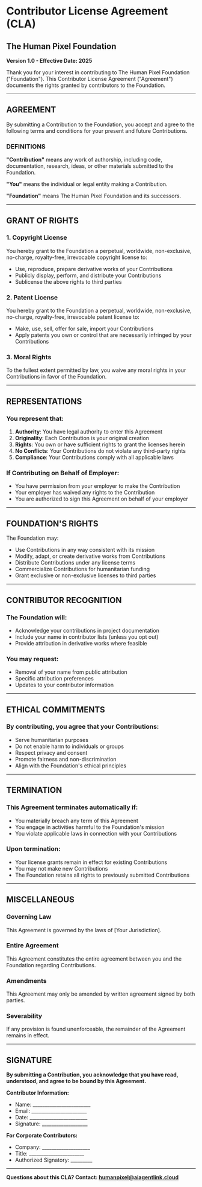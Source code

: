 # Contributor License Agreement (CLA)
## The Human Pixel Foundation

**Version 1.0 - Effective Date: 2025**

Thank you for your interest in contributing to The Human Pixel Foundation ("Foundation"). This Contributor License Agreement ("Agreement") documents the rights granted by contributors to the Foundation.

---

## AGREEMENT

By submitting a Contribution to the Foundation, you accept and agree to the following terms and conditions for your present and future Contributions.

### DEFINITIONS

**"Contribution"** means any work of authorship, including code, documentation, research, ideas, or other materials submitted to the Foundation.

**"You"** means the individual or legal entity making a Contribution.

**"Foundation"** means The Human Pixel Foundation and its successors.

---

## GRANT OF RIGHTS

### 1. Copyright License
You hereby grant to the Foundation a perpetual, worldwide, non-exclusive, no-charge, royalty-free, irrevocable copyright license to:
- Use, reproduce, prepare derivative works of your Contributions
- Publicly display, perform, and distribute your Contributions
- Sublicense the above rights to third parties

### 2. Patent License
You hereby grant to the Foundation a perpetual, worldwide, non-exclusive, no-charge, royalty-free, irrevocable patent license to:
- Make, use, sell, offer for sale, import your Contributions
- Apply patents you own or control that are necessarily infringed by your Contributions

### 3. Moral Rights
To the fullest extent permitted by law, you waive any moral rights in your Contributions in favor of the Foundation.

---

## REPRESENTATIONS

### You represent that:
1. **Authority**: You have legal authority to enter this Agreement
2. **Originality**: Each Contribution is your original creation
3. **Rights**: You own or have sufficient rights to grant the licenses herein
4. **No Conflicts**: Your Contributions do not violate any third-party rights
5. **Compliance**: Your Contributions comply with all applicable laws

### If Contributing on Behalf of Employer:
- You have permission from your employer to make the Contribution
- Your employer has waived any rights to the Contribution
- You are authorized to sign this Agreement on behalf of your employer

---

## FOUNDATION'S RIGHTS

The Foundation may:
- Use Contributions in any way consistent with its mission
- Modify, adapt, or create derivative works from Contributions
- Distribute Contributions under any license terms
- Commercialize Contributions for humanitarian funding
- Grant exclusive or non-exclusive licenses to third parties

---

## CONTRIBUTOR RECOGNITION

### The Foundation will:
- Acknowledge your contributions in project documentation
- Include your name in contributor lists (unless you opt out)
- Provide attribution in derivative works where feasible

### You may request:
- Removal of your name from public attribution
- Specific attribution preferences
- Updates to your contributor information

---

## ETHICAL COMMITMENTS

### By contributing, you agree that your Contributions:
- Serve humanitarian purposes
- Do not enable harm to individuals or groups
- Respect privacy and consent
- Promote fairness and non-discrimination
- Align with the Foundation's ethical principles

---

## TERMINATION

### This Agreement terminates automatically if:
- You materially breach any term of this Agreement
- You engage in activities harmful to the Foundation's mission
- You violate applicable laws in connection with your Contributions

### Upon termination:
- Your license grants remain in effect for existing Contributions
- You may not make new Contributions
- The Foundation retains all rights to previously submitted Contributions

---

## MISCELLANEOUS

### Governing Law
This Agreement is governed by the laws of [Your Jurisdiction].

### Entire Agreement
This Agreement constitutes the entire agreement between you and the Foundation regarding Contributions.

### Amendments
This Agreement may only be amended by written agreement signed by both parties.

### Severability
If any provision is found unenforceable, the remainder of the Agreement remains in effect.

---

## SIGNATURE

**By submitting a Contribution, you acknowledge that you have read, understood, and agree to be bound by this Agreement.**

**Contributor Information:**
- Name: ________________________
- Email: _______________________
- Date: ________________________
- Signature: ___________________

**For Corporate Contributors:**
- Company: ____________________
- Title: _______________________
- Authorized Signatory: _________

---

**Questions about this CLA? Contact: humanpixel@aiagentlink.cloud**
